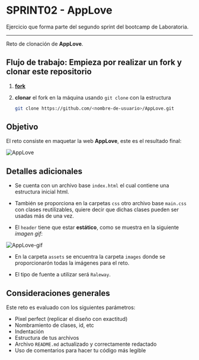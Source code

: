 # SPRINT02 - AppLove

Ejercicio que forma parte del segundo sprint del bootcamp de Laboratoria.


***
Reto de clonación de **AppLove**.

## Flujo de trabajo: Empieza por realizar un fork y clonar este repositorio

1. [**fork**](https://gist.github.com/ivandevp/1de47ae69a5e139a6622d78c882e1f74)

2.  **clonar** el fork en la máquina usando `git clone` con la estructura 

    ```bash
    git clone https://github.com/<nombre-de-usuario>/AppLove.git
    ```

## Objetivo

El reto consiste en maquetar la web **AppLove**, este es el resultado final:

![AppLove](https://fotos.subefotos.com/1edc0aab51f1d624da4a24ab86129d87o.png) 

## Detalles adicionales

- Se cuenta con un archivo base `index.html` el cual contiene una estructura inicial html.

- También se proporciona en la carpetas `css` otro archivo base `main.css` con clases reutilizables, quiere decir que dichas clases pueden ser usadas más de una vez. 

- El `header` tiene que estar **estático**, como se muestra en la siguiente _imagen gif_:

![AppLove-gif](https://fotos.subefotos.com/da068e44cb72b36ba6c4458130c00185o.gif) 

- En la carpeta `assets` se encuentra la carpeta `images` donde se proporcionarón todas la imágenes para el reto.


- El tipo de fuente a utilizar será `Raleway`.

## Consideraciones generales

Este reto es evaluado con los siguientes parámetros:

- Pixel perfect (replicar el diseño con exactitud)
- Nombramiento de clases, id, etc
- Indentación
- Estructura de tus archivos
- Archivo `README.md` actualizado y correctamente redactado
- Uso de comentarios para hacer tu código más legible
